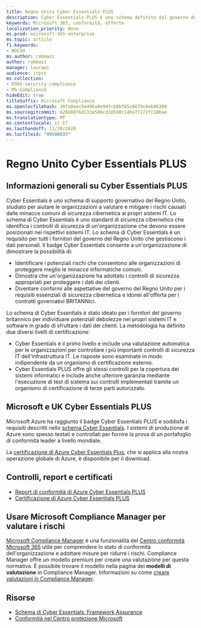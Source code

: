```yaml
---
title: Regno Unito Cyber Essentials PLUS
description: Cyber Essentials PLUS è uno schema definito dal governo del Regno Unito per aiutare le organizzazioni a proteggere contro le minacce comuni sulla sicurezza cibernetica.
keywords: Microsoft 365, conformità, offerte
localization_priority: None
ms.prod: microsoft-365-enterprise
ms.topic: article
f1.keywords:
- NOCSH
ms.author: robmazz
author: robmazz
manager: laurawi
audience: itpro
ms.collection:
- M365-security-compliance
- MS-Compliance
hideEdit: true
titleSuffix: Microsoft Compliance
ms.openlocfilehash: 30fa8eec5e496a8e94fcb0bf65c6679c6eb96300
ms.sourcegitcommit: 626b0076d133e588cd28598c149a7f272fc18bae
ms.translationtype: MT
ms.contentlocale: it-IT
ms.lasthandoff: 11/30/2020
ms.locfileid: "49508037"
---
```

# <a name="united-kingdom-cyber-essentials-plus"></a>Regno Unito Cyber Essentials PLUS

## <a name="uk-cyber-essentials-plus-overview"></a>Informazioni generali su Cyber Essentials PLUS

Cyber Essentials è uno schema di supporto governativo del Regno Unito, studiato per aiutare le organizzazioni a valutare e mitigare i rischi causati dalle minacce comuni di sicurezza cibernetica ai propri sistemi IT. Lo schema di Cyber Essentials è uno standard di sicurezza cibernetico che identifica i controlli di sicurezza di un'organizzazione che devono essere posizionati nei rispettivi sistemi IT. Lo schema di Cyber Essentials è un requisito per tutti i fornitori del governo del Regno Unito che gestiscono i dati personali. Il badge Cyber Essentials consente a un'organizzazione di dimostrare la possibilità di:

- Identificare i potenziali rischi che consentono alle organizzazioni di proteggere meglio le minacce informatiche comuni.
- Dimostra che un'organizzazione ha adottato i controlli di sicurezza appropriati per proteggere i dati dei clienti.
- Diventare conformi alle aspettative del governo del Regno Unito per i requisiti essenziali di sicurezza cibernetica e idonei all'offerta per i contratti governativi BRITANNIci.

Lo schema di Cyber Essentials è stato ideato per i fornitori del governo britannico per individuare potenziali debolezze nei propri sistemi IT e software in grado di sfruttare i dati dei clienti. La metodologia ha definito due diversi livelli di certificazione:

- Cyber Essentials è il primo livello e include una valutazione automatica per le organizzazioni per controllare i più importanti controlli di sicurezza IT dell'infrastruttura IT. Le risposte sono esaminate in modo indipendente da un organismo di certificazione esterno.
- Cyber Essentials PLUS offre gli stessi controlli per la copertura dei sistemi informatici e include anche ulteriore garanzia mediante l'esecuzione di test di sistema sui controlli implementati tramite un organismo di certificazione di terze parti autorizzato.

## <a name="microsoft-and-uk-cyber-essentials-plus"></a>Microsoft e UK Cyber Essentials PLUS

Microsoft Azure ha raggiunto il badge Cyber Essentials PLUS e soddisfa i requisiti descritti nello [schema Cyber Essentials](https://go.microsoft.com/fwlink/p/?linkid=2099398). I sistemi di produzione di Azure sono spesso testati e controllati per fornire la prova di un portafoglio di conformità leader a livello mondiale.

La [certificazione di Azure Cyber Essentials Plus](https://aka.ms/AzureCyberEPlusCert), che si applica alla nostra operazione globale di Azure, è disponibile per il download.

## <a name="audits-reports-and-certificates"></a>Controlli, report e certificati

- [Report di conformità di Azure Cyber Essentials PLUS](https://aka.ms/AzureCyberEPlusReport)
- [Certificazione di Azure Cyber Essentials PLUS](https://aka.ms/AzureCyberEPlusCert)

## <a name="use-microsoft-compliance-manager-to-assess-your-risk"></a>Usare Microsoft Compliance Manager per valutare i rischi

[Microsoft Compliance Manager](https://docs.microsoft.com/microsoft-365/compliance/compliance-manager) è una funzionalità del [Centro conformità Microsoft 365](https://docs.microsoft.com/microsoft-365/compliance/microsoft-365-compliance-center) utile per comprendere lo stato di conformità dell'organizzazione e adottare misure per ridurre i rischi. Compliance Manager offre un modello premium per creare una valutazione per questa normativa. È possibile trovare il modello nella pagina dei **modelli di valutazione** in Compliance Manager. Informazioni su come [creare valutazioni in Compliance Manager](https://docs.microsoft.com/microsoft-365/compliance/compliance-manager-assessments).

## <a name="resources"></a>Risorse

- [Schema di Cyber Essentials: Framework Assurance](https://www.cyberaware.gov.uk/cyberessentials/files/assurance-framework.pdf)
- [Conformità nel Centro protezione Microsoft](https://www.microsoft.com/trust-center/compliance/compliance-overview)
